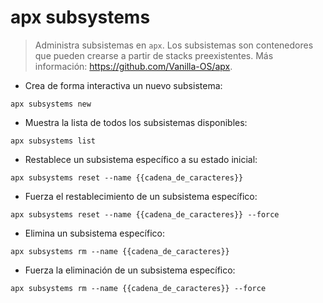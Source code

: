 # apx subsystems

> Administra subsistemas en `apx`.
> Los subsistemas son contenedores que pueden crearse a partir de stacks preexistentes.
> Más información: <https://github.com/Vanilla-OS/apx>.

- Crea de forma interactiva un nuevo subsistema:

`apx subsystems new`

- Muestra la lista de todos los subsistemas disponibles:

`apx subsystems list`

- Restablece un subsistema específico a su estado inicial:

`apx subsystems reset --name {{cadena_de_caracteres}}`

- Fuerza el restablecimiento de un subsistema específico:

`apx subsystems reset --name {{cadena_de_caracteres}} --force`

- Elimina un subsistema específico:

`apx subsystems rm --name {{cadena_de_caracteres}}`

- Fuerza la eliminación de un subsistema específico:

`apx subsystems rm --name {{cadena_de_caracteres}} --force`
